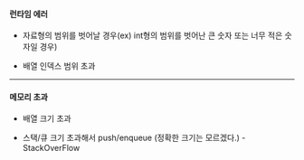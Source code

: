 #### 런타임 에러

- 자료형의 범위를 벗어날 경우(ex) int형의 범위를 벗어난 큰 숫자 또는 너무 적은 숫자일 경우)

- 배열 인덱스 범위 초과

---


#### 메모리 초과

- 배열 크기 초과

- 스택/큐 크기 초과해서 push/enqueue (정확한 크기는 모르겠다.) - StackOverFlow